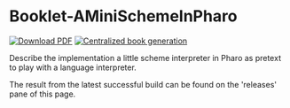 # Booklet-AMiniSchemeInPharo

[![Download PDF](https://img.shields.io/badge/Download-PDF-9cf.svg)](https://github.com/SquareBracketAssociates/Booklet-AMiniSchemeInPharo/releases/download/latest/AMiniScheme-wip.pdf)
[![Centralized book generation](https://github.com/SquareBracketAssociates/Booklet-AMiniSchemeInPharo/actions/workflows/main.yml/badge.svg)](https://github.com/SquareBracketAssociates/Booklet-AMiniSchemeInPharo/actions/workflows/main.yml)


Describe the implementation  a little scheme interpreter in Pharo as pretext to play with a language interpreter.

The result from the latest successful build can be found on the 'releases' pane of this page. 
